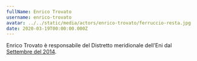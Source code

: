 ```yaml
---
fullName: Enrico Trovato
username: enrico-trovato
avatar: ../../static/media/actors/enrico-trovato/ferruccio-resta.jpg
date: 2020-03-19T00:00:00.000Z
---
```


Enrico Trovato è responsabile del Distretto meridionale dell’Eni dal [Settembre del 2014](https://www.linkedin.com/in/enrico-trovato-9746a668/).
